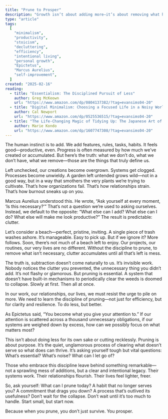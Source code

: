 ```yaml
---
title: "Prune to Prosper"
description: "Growth isn’t about adding more—it’s about removing what holds you back."
type: "article"
tags:
  [
    "minimalism",
    "productivity",
    "stoicism",
    "decluttering",
    "efficiency",
    "intentional living",
    "personal growth",
    "Epictetus",
    "Marcus Aurelius",
    "self-improvement",
  ]
created: "2025-02-16"
reading:
  - title: "Essentialism: The Disciplined Pursuit of Less"
    author: Greg McKeown
    url: "https://www.amazon.com/dp/0804137382/?tag=evansims04-20"
  - title: "Digital Minimalism: Choosing a Focused Life in a Noisy World"
    author: Cal Newport
    url: "https://www.amazon.com/dp/0525536515/?tag=evansims04-20"
  - title: "The Life-Changing Magic of Tidying Up: The Japanese Art of Decluttering and Organizing"
    author: Marie Kondo
    url: "https://www.amazon.com/dp/1607747308/?tag=evansims04-20"
---
```


The human instinct is to add. We add features, rules, tasks, habits. It feels good—productive, even. Progress is often measured by how much we’ve created or accumulated. But here’s the truth: what we don’t do, what we don’t have, what we remove—those are the things that truly define us.

Left unchecked, our creations become overgrown. Systems get clogged. Processes become unwieldy. A garden left untended grows wild—not in a good way, but in a way that smothers the very plants we’re trying to cultivate. That’s how organizations fail. That’s how relationships strain. That’s how burnout sneaks up on you.

Marcus Aurelius understood this. He wrote, “Ask yourself at every moment, ‘Is this necessary?’” That’s not a question we’re used to asking ourselves. Instead, we default to the opposite: “What else can I add? What else can I do? What else will make me look productive?” The result is predictable: clutter.

Let’s consider a beach—perfect, pristine, inviting. A single piece of trash washes ashore. It’s manageable. Easy to pick up. But if we ignore it? More follows. Soon, there’s not much of a beach left to enjoy. Our projects, our routines, our very lives are no different. Without the discipline to prune, to remove what isn’t necessary, clutter accumulates until all that’s left is mess.

The truth is, subtraction doesn’t come naturally to us. It’s invisible work. Nobody notices the clutter you prevented, the unnecessary thing you didn’t add. It’s not flashy or glamorous. But pruning is essential. A system that doesn’t have built-in mechanisms to periodically clear the weeds is doomed to collapse. Slowly at first. Then all at once.

In our work, our relationships, our lives, we must resist the urge to pile on more. We need to learn the discipline of pruning—not just for efficiency, but for clarity and resilience. To do less, but better.

As Epictetus said, “You become what you give your attention to.” If our attention is scattered across a thousand unnecessary obligations, if our systems are weighed down by excess, how can we possibly focus on what matters most?

This isn’t about doing less for its own sake or cutting recklessly. Pruning is about purpose. It’s the quiet, unglamorous process of clearing what doesn’t serve so what does can thrive. It’s asking yourself tough but vital questions: What’s essential? What’s noise? What can I let go of?

Those who embrace this discipline leave behind something remarkable—not a sprawling mess of additions, but a clear and intentional legacy. Their systems work. Their relationships flourish. Their lives feel lighter, freer.

So, ask yourself: What can I prune today? A habit that no longer serves you? A commitment that drags you down? A process that’s outlived its usefulness? Don’t wait for the collapse. Don’t wait until it’s too much to handle. Start small, but start now.

Because when you prune, you don’t just survive. You prosper.
